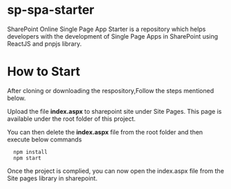 # sp-spa-starter
SharePoint Online Single Page App Starter is a repository which helps developers with the development of Single Page Apps in SharePoint 
using ReactJS and pnpjs library. 

# How to Start

After cloning or downloading the respository,Follow the steps mentioned below.

Upload the file **index.aspx** to sharepoint site under Site Pages. This page is available under the root folder of this project.

You can then delete the **index.aspx** file from the root folder and then execute below commands

```
  npm install
  npm start
```
Once the project is complied, you can now open the index.aspx file from the Site pages library in sharepoint.
